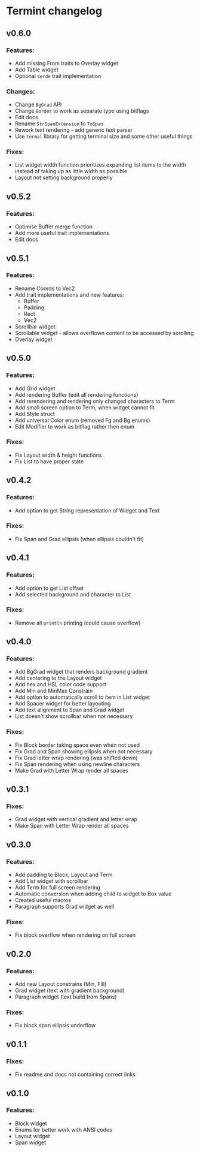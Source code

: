 # Termint changelog

## v0.6.0
### Features:
- Add missing From traits to Overlay widget
- Add Table widget
- Optional `serde` trait implementation

### Changes:
- Change `BgGrad` API
- Change `Border` to work as separate type using bitflags
- Edit docs
- Rename `StrSpanExtension` to `ToSpan`
- Rework text rendering - add generic text parser
- Use `termal` library for getting terminal size and some other useful things

### Fixes:
- List widget width function prioritizes expanding list items to the width
instead of taking up as little width as possible
- Layout not setting background properly

## v0.5.2
### Features:
- Optimise Buffer merge function
- Add more useful trait implementations
- Edit docs

## v0.5.1
### Features:
- Rename Coords to Vec2
- Add trait implementations and new features:
    - Buffer
    - Padding
    - Rect
    - Vec2
- Scrollbar widget
- Scrollable widget - allows overflown content to be accessed by scrolling
- Overlay widget

## v0.5.0
### Features:
- Add Grid widget
- Add rendering Buffer (edit all rendering functions)
- Add rerendering and rendering only changed characters to Term
- Add small screen option to Term, when widget cannot fit
- Add Style struct
- Add universal Color enum (removed Fg and Bg enums)
- Edit Modifier to work as bitflag rather then enum

### Fixes:
- Fix Layout width & height functions
- Fix List to have proper state

## v0.4.2
### Features:
- Add option to get String representation of Widget and Text

### Fixes:
- Fix Span and Grad ellipsis (when ellipsis couldn't fit)

## v0.4.1
### Features:
- Add option to get List offset
- Add selected background and character to List

### Fixes:
- Remove all `println` printing (could cause overflow)

## v0.4.0
### Features:
- Add BgGrad widget that renders background gradient
- Add centering to the Layout widget
- Add hex and HSL color code support
- Add Min and MinMax Constrain
- Add option to automatically scroll to item in List widget
- Add Spacer widget for better layouting
- Add text alignment to Span and Grad widget
- List doesn't show scrollbar when not necessary

### Fixes:
- Fix Block border taking space even when not used
- Fix Grad and Span showing ellipsis when not necessary
- Fix Grad letter wrap rendering (was shifted down)
- Fix Span rendering when using newline characters
- Make Grad with Letter Wrap render all spaces

## v0.3.1
### Fixes:
- Grad widget with vertical gradient and letter wrap
- Make Span with Letter Wrap render all spaces

## v0.3.0
### Features:
- Add padding to Block, Layout and Term
- Add List widget with scrollbar
- Add Term for full screen rendering
- Automatic conversion when adding child to widget to Box value
- Created useful macros
- Paragraph supports Grad widget as well

### Fixes:
- Fix block overflow when rendering on full screen

## v0.2.0
### Features:
- Add new Layout constrains (Min, Fill)
- Grad widget (text with gradient background)
- Paragraph widget (text build from Spans)

### Fixes:
- Fix block span ellipsis underflow

## v0.1.1
### Fixes:
- Fix readme and docs not containing correct links

## v0.1.0
### Features:
- Block widget
- Enums for better work with ANSI codes
- Layout widget
- Span widget
